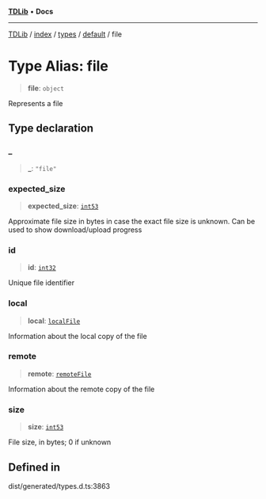 [**TDLib**](../../../../../../README.md) • **Docs**

***

[TDLib](../../../../../../modules.md) / [index](../../../../../README.md) / [types](../../../README.md) / [default](../README.md) / file

# Type Alias: file

> **file**: `object`

Represents a file

## Type declaration

### \_

> **\_**: `"file"`

### expected\_size

> **expected\_size**: [`int53`](int53.md)

Approximate file size in bytes in case the exact file size is unknown. Can be used to show download/upload progress

### id

> **id**: [`int32`](int32.md)

Unique file identifier

### local

> **local**: [`localFile`](localFile.md)

Information about the local copy of the file

### remote

> **remote**: [`remoteFile`](remoteFile.md)

Information about the remote copy of the file

### size

> **size**: [`int53`](int53.md)

File size, in bytes; 0 if unknown

## Defined in

dist/generated/types.d.ts:3863
